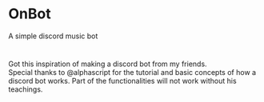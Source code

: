 # OnBot
A simple discord music bot
#
Got this inspiration of making a discord bot from my friends. <br>Special thanks to @alphascript for the tutorial and basic concepts of how a discord bot works. Part of the functionalities will not work without his teachings.
#
<br><br>

